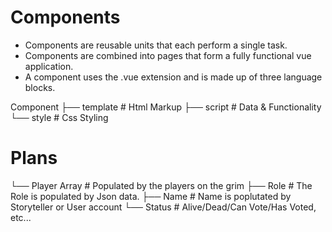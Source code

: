 # Components
- Components are reusable units that each perform a single task. 
- Components are combined into pages that form a fully functional vue application.
- A component uses the .vue extension and is made up of three language blocks.

Component
├── template      # Html Markup
├── script        # Data & Functionality
└── style         # Css Styling

# Plans 

└── Player Array     # Populated by the players on the grim
    ├── Role         # The Role is populated by Json data.
    ├── Name         # Name is poplutated by Storyteller or User account
    └── Status       # Alive/Dead/Can Vote/Has Voted, etc...